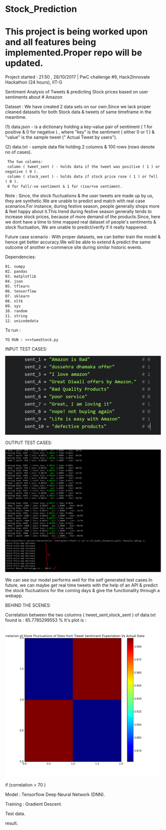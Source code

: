 # Stock_Prediction

# This project is being worked upon and all features being implemented.Proper repo will be updated.

 Project started : 21:50 , 28/10/2017 | PwC challenge #9, Hack2Innovate Hackathon (24 hours), IIT-G

 Sentiment Analysis of Tweets & predicting Stock prices based on user sentiments about # Amazon
 
 Dataset : We have created 2 data sets on our own.Since we lack proper cleaned datasets for both Stock data & tweets of same timeframe in the meantime.
 
 (1) data.json - is a dictionary holding a key-value pair of sentiment ( 1 for positive & 0 for negative )
     , where "key" is the sentiment ( either 0 or 1 ) & "value" is the sample tweet (" Actual Tweet by users").
     
 (2) data.txt - sample data file holding 2 columns & 100 rows (rows denote no of cases).
 
     The two columns:
     column ( tweet_sent ) - holds data if the tweet was positive ( 1 ) or negative ( 0 ).
     column ( stock_sent ) - holds data if stock price rose ( 1 ) or fell ( 0 ).
     0 for fall/-ve sentiment & 1 for rise/+ve sentiment.
     
 Note : Since, the stock fluctuations & the user tweets are made up by us, they are synthetic.We are unable to predict and match with real case scenarios.For instance, during festive season, people generally shops more & feel happy about it.This trend during festive season generally tends to increase stock prices, because of more demand of the products.Since, here we dont have a time to time mapped real dataset of people's sentiments & stock fluctuation, We are unable to predict/verify if it really happened.
 
Future case scenario : With proper datasets, we can better train the model & hence get better accuracy.We will be able to extend & predict the same outcome of another e-commerce site during similar historic events.


Dependencies:

    01. numpy
    02. pandas
    03. matplotlib
    04. json
    05. tflearn
    06. tensorflow
    07. sklearn
    08. nltk
    09. sys
    10. random
    11. string
    12. unicodedata

To run : 

    TO RUN : >>>tweeStock.py



INPUT TEST CASES:

![Input Image](https://github.com/SKKSaikia/Stock_Prediction/blob/master/input.PNG)

OUTPUT TEST CASES:

![Output Image](https://github.com/SKKSaikia/Stock_Prediction/blob/master/output.PNG)


We can see our model performs well for the self generated test cases.In future, we can maybe get real time tweets with the help of an API & predict the stock fluctuations for the coming days & give the functionality through a webapp.



BEHIND THE SCENES:

Correlation between the two columns ( tweet_sent,stock_sent ) of data.txt found is : 85.7785299553 %
It's plot is :
![Correlation plot](https://github.com/SKKSaikia/Stock_Prediction/blob/master/corr.png)

if (correlation > 70 )

   Model : Tensorflow Deep Neural Network (DNN).
   
   Training : Gradient Descent.
   
   Test data.
   
   result.

